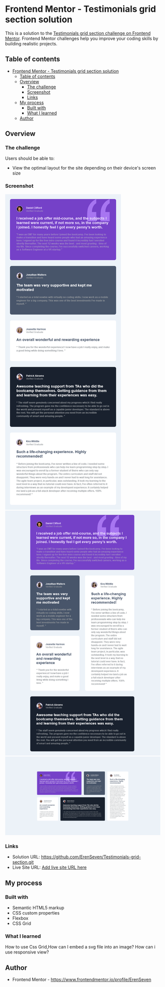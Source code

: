 # Frontend Mentor - Testimonials grid section solution

This is a solution to the [Testimonials grid section challenge on Frontend Mentor](https://www.frontendmentor.io/challenges/testimonials-grid-section-Nnw6J7Un7). Frontend Mentor challenges help you improve your coding skills by building realistic projects. 

## Table of contents

- [Frontend Mentor - Testimonials grid section solution](#frontend-mentor---testimonials-grid-section-solution)
  - [Table of contents](#table-of-contents)
  - [Overview](#overview)
    - [The challenge](#the-challenge)
    - [Screenshot](#screenshot)
    - [Links](#links)
  - [My process](#my-process)
    - [Built with](#built-with)
    - [What I learned](#what-i-learned)
  - [Author](#author)
## Overview

### The challenge

Users should be able to:

- View the optimal layout for the site depending on their device's screen size

### Screenshot

![](./Screenshot1.png)
![](./Screenshot2.png)
![](./Screenshot3.png)

### Links

- Solution URL: https://github.com/ErenSeven/Testimonials-grid-section.git
- Live Site URL: [Add live site URL here](https://your-live-site-url.com)

## My process

### Built with

- Semantic HTML5 markup
- CSS custom properties
- Flexbox
- CSS Grid


### What I learned
  How to use Css Grid,How can I embed a svg file into an image? How can i use responsive view?
  
## Author

- Frontend Mentor - https://www.frontendmentor.io/profile/ErenSeven

